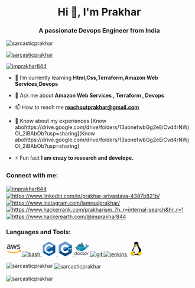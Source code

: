 <h1 align="center">Hi 👋, I'm Prakhar</h1>
<h3 align="center">A passionate Devops Engineer from India</h3>

<p align="left"> <img src="https://komarev.com/ghpvc/?username=sarcasticprakhar&label=Profile%20views&color=0e75b6&style=flat" alt="sarcasticprakhar" /> </p>

<p align="left"> <a href="https://github.com/ryo-ma/github-profile-trophy"><img src="https://github-profile-trophy.vercel.app/?username=sarcasticprakhar" alt="sarcasticprakhar" /></a> </p>

<p align="left"> <a href="https://twitter.com/imprakhar844" target="blank"><img src="https://img.shields.io/twitter/follow/imprakhar844?logo=twitter&style=for-the-badge" alt="imprakhar844" /></a> </p>

- 🌱 I’m currently learning **Html,Css,Terraform,Amazon Web Services,Devops**

- 💬 Ask me about **Amazon Web Services , Terraform , Devops**

- 📫 How to reach me **reachoutprakhar@gmail.com**

- 📄 Know about my experiences [Know abohttps://drive.google.com/drive/folders/13aonefwbGg2eEiCvd4rNWjOl_2iBAbOb?usp=sharing](Know abohttps://drive.google.com/drive/folders/13aonefwbGg2eEiCvd4rNWjOl_2iBAbOb?usp=sharing)

- ⚡ Fun fact **I am crazy to research and develope.**

<h3 align="left">Connect with me:</h3>
<p align="left">
<a href="https://twitter.com/imprakhar844" target="blank"><img align="center" src="https://raw.githubusercontent.com/rahuldkjain/github-profile-readme-generator/master/src/images/icons/Social/twitter.svg" alt="imprakhar844" height="30" width="40" /></a>
<a href="https://linkedin.com/in/https://www.linkedin.com/in/prakhar-srivastava-4387b821b/" target="blank"><img align="center" src="https://raw.githubusercontent.com/rahuldkjain/github-profile-readme-generator/master/src/images/icons/Social/linked-in-alt.svg" alt="https://www.linkedin.com/in/prakhar-srivastava-4387b821b/" height="30" width="40" /></a>
<a href="https://instagram.com/https://www.instagram.com/iamrealprakhar/" target="blank"><img align="center" src="https://raw.githubusercontent.com/rahuldkjain/github-profile-readme-generator/master/src/images/icons/Social/instagram.svg" alt="https://www.instagram.com/iamrealprakhar/" height="30" width="40" /></a>
<a href="https://www.hackerrank.com/https://www.hackerrank.com/prakharism_?h_r=internal-search&hr_r=1" target="blank"><img align="center" src="https://raw.githubusercontent.com/rahuldkjain/github-profile-readme-generator/master/src/images/icons/Social/hackerrank.svg" alt="https://www.hackerrank.com/prakharism_?h_r=internal-search&hr_r=1" height="30" width="40" /></a>
<a href="https://www.hackerearth.com/https://www.hackerearth.com/@imprakhar844" target="blank"><img align="center" src="https://raw.githubusercontent.com/rahuldkjain/github-profile-readme-generator/master/src/images/icons/Social/hackerearth.svg" alt="https://www.hackerearth.com/@imprakhar844" height="30" width="40" /></a>
</p>

<h3 align="left">Languages and Tools:</h3>
<p align="left"> <a href="https://aws.amazon.com" target="_blank" rel="noreferrer"> <img src="https://raw.githubusercontent.com/devicons/devicon/master/icons/amazonwebservices/amazonwebservices-original-wordmark.svg" alt="aws" width="40" height="40"/> </a> <a href="https://www.gnu.org/software/bash/" target="_blank" rel="noreferrer"> <img src="https://www.vectorlogo.zone/logos/gnu_bash/gnu_bash-icon.svg" alt="bash" width="40" height="40"/> </a> <a href="https://www.cprogramming.com/" target="_blank" rel="noreferrer"> <img src="https://raw.githubusercontent.com/devicons/devicon/master/icons/c/c-original.svg" alt="c" width="40" height="40"/> </a> <a href="https://www.w3schools.com/cpp/" target="_blank" rel="noreferrer"> <img src="https://raw.githubusercontent.com/devicons/devicon/master/icons/cplusplus/cplusplus-original.svg" alt="cplusplus" width="40" height="40"/> </a> <a href="https://www.docker.com/" target="_blank" rel="noreferrer"> <img src="https://raw.githubusercontent.com/devicons/devicon/master/icons/docker/docker-original-wordmark.svg" alt="docker" width="40" height="40"/> </a> <a href="https://git-scm.com/" target="_blank" rel="noreferrer"> <img src="https://www.vectorlogo.zone/logos/git-scm/git-scm-icon.svg" alt="git" width="40" height="40"/> </a> <a href="https://www.jenkins.io" target="_blank" rel="noreferrer"> <img src="https://www.vectorlogo.zone/logos/jenkins/jenkins-icon.svg" alt="jenkins" width="40" height="40"/> </a> <a href="https://www.linux.org/" target="_blank" rel="noreferrer"> <img src="https://raw.githubusercontent.com/devicons/devicon/master/icons/linux/linux-original.svg" alt="linux" width="40" height="40"/> </a> </p>

<p><img align="left" src="https://github-readme-stats.vercel.app/api/top-langs?username=sarcasticprakhar&show_icons=true&locale=en&layout=compact" alt="sarcasticprakhar" /></p>

<p>&nbsp;<img align="center" src="https://github-readme-stats.vercel.app/api?username=sarcasticprakhar&show_icons=true&locale=en" alt="sarcasticprakhar" /></p>

<p><img align="center" src="https://github-readme-streak-stats.herokuapp.com/?user=sarcasticprakhar&" alt="sarcasticprakhar" /></p>
